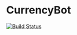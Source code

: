# CurrencyBot
[![Build Status](https://travis-ci.com/DANVL/CurrencyBot.svg?branch=master)](https://travis-ci.com/DANVL/CurrencyBot)
